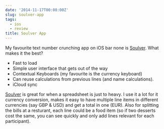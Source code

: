 ```yaml
---
date: '2014-11-17T00:00:00Z'
slug: soulver-app
tags:
  - ios
  - review
title: Soulver App
---
```


My favourite text number crunching app on iOS bar none is [Soulver][]. What
makes it the best?

- Fast to load
- Simple user interface that gets out of the way
- Contextual Keyboards (my favourite is the currency keyboard)
- Can reuse calculations from previous lines (and name calculations).
- iCloud sync

[Soulver][] is great for when a spreadsheet is just to heavy. I use it a lot for
it currency conversion, makes it easy to have multiple line items in different
currencies (say GBP & USD) and get a total in one (EUR). Also for splitting the
bills at a resturant, each line could be a food item (so if two desserts cost
the same, you can see quickly and only add lines relevant for each participant).

[Soulver]: http://www.acqualia.com/soulver/

